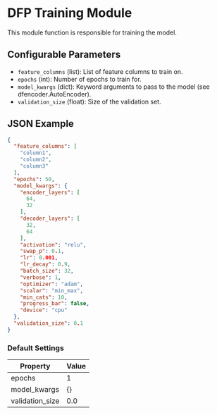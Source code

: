 <!--
SPDX-FileCopyrightText: Copyright (c) 2022-2023, NVIDIA CORPORATION & AFFILIATES. All rights reserved.
SPDX-License-Identifier: Apache-2.0

Licensed under the Apache License, Version 2.0 (the "License");
you may not use this file except in compliance with the License.
You may obtain a copy of the License at

http://www.apache.org/licenses/LICENSE-2.0

Unless required by applicable law or agreed to in writing, software
distributed under the License is distributed on an "AS IS" BASIS,
WITHOUT WARRANTIES OR CONDITIONS OF ANY KIND, either express or implied.
See the License for the specific language governing permissions and
limitations under the License.
-->

# DFP Training Module

This module function is responsible for training the model.

## Configurable Parameters

- `feature_columns` (list): List of feature columns to train on.
- `epochs` (int): Number of epochs to train for.
- `model_kwargs` (dict): Keyword arguments to pass to the model (see dfencoder.AutoEncoder).
- `validation_size` (float): Size of the validation set.

## JSON Example

```json
{
  "feature_columns": [
    "column1",
    "column2",
    "column3"
  ],
  "epochs": 50,
  "model_kwargs": {
    "encoder_layers": [
      64,
      32
    ],
    "decoder_layers": [
      32,
      64
    ],
    "activation": "relu",
    "swap_p": 0.1,
    "lr": 0.001,
    "lr_decay": 0.9,
    "batch_size": 32,
    "verbose": 1,
    "optimizer": "adam",
    "scalar": "min_max",
    "min_cats": 10,
    "progress_bar": false,
    "device": "cpu"
  },
  "validation_size": 0.1
}
```

### Default Settings

| Property | Value |
| -------- | ----- |
| epochs   | 1  |
| model_kwargs   | {} |
| validation_size   | 0.0  |

